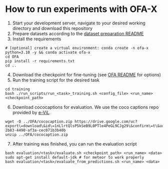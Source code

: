# How to run experiments with OFA-X

1. Start your development server, navigate to your desired working directory and download this repository
2. Prepare datasets according to the [dataset preparation README](/dataset_preparation/Datasets.md)
3. Install the requirements
```
# [optional] create a virtual environment: conda create -n ofa-x python=3.10 -y && conda activate ofa-x
cd OFA
pip install -r requirements.txt
cd ..
```
4. Download the checkpoint for fine-tuning (see [OFA README](./OFA/checkpoints.md) for options)
5. Run the training script for the desired task
```
cd training
bash ./run_scripts/run_<task>_training.sh <config_file> <run_name> <checkpoint_path>
```
6. Download cococaptions for evaluation. We use the coco captions
repo provided by [e-ViL](https://github.com/maximek3/e-ViL).
```
wget -O ../OFA/cococaption.zip https://drive.google.com/uc?export\=download\&id\=1nLlrtQlsP5kSeB9L0PTle4PeGL9CJg29\&confirm\=t\&uuid=5c455b29-2b83-4490-af3a-cec071b3b40b
unzip ../OFA/cococaption.zip
```
7. After training was finished, you can run the evaluation script
```
bash evaluation/<task>/evaluate.sh <checkpoint_path> <run_name> <data>
sudo apt-get install default-jdk # for meteor to work properly
bash evaluation/<task>/evaluate_from_predictions.sh <run_name> <data>
```
